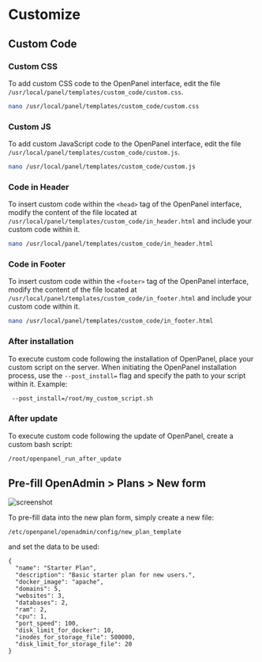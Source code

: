 # Customize





## Custom Code


### Custom CSS

To add custom CSS code to the OpenPanel interface, edit the file `/usr/local/panel/templates/custom_code/custom.css`.

```bash
nano /usr/local/panel/templates/custom_code/custom.css
```

### Custom JS

To add custom JavaScript code to the OpenPanel interface, edit the file `/usr/local/panel/templates/custom_code/custom.js`.
```bash
nano /usr/local/panel/templates/custom_code/custom.js
```

### Code in Header

To insert custom code within the `<head>` tag of the OpenPanel interface, modify the content of the file located at `/usr/local/panel/templates/custom_code/in_header.html` and include your custom code within it.

```bash
nano /usr/local/panel/templates/custom_code/in_header.html
```

### Code in Footer

To insert custom code within the `<footer>` tag of the OpenPanel interface, modify the content of the file located at `/usr/local/panel/templates/custom_code/in_footer.html` and include your custom code within it.

```bash
nano /usr/local/panel/templates/custom_code/in_footer.html
```


### After installation

To execute custom code following the installation of OpenPanel, place your custom script on the server. When initiating the OpenPanel installation process, use the `--post_install=` flag and specify the path to your script within it.
Example:

```bash
 --post_install=/root/my_custom_script.sh
```

### After update

To execute custom code following the update of OpenPanel, create a custom bash script:

```bash
/root/openpanel_run_after_update
```

## Pre-fill **OpenAdmin > Plans > New** form

![screenshot](/prefill_plan_form.png)


To pre-fill data into the new plan form, simply create a new file:

```
/etc/openpanel/openadmin/config/new_plan_template
```

and set the data to be used:

```
{
  "name": "Starter Plan",
  "description": "Basic starter plan for new users.",
  "docker_image": "apache",
  "domains": 5,
  "websites": 3,
  "databases": 2,
  "ram": 2,
  "cpu": 1,
  "port_speed": 100,
  "disk_limit_for_docker": 10,
  "inodes_for_storage_file": 500000,
  "disk_limit_for_storage_file": 20
}

```
